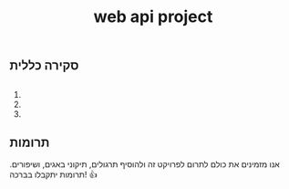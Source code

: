 <body>
  <header>
    <h1>web api project</h1>
  </header>
  <main>
    <div class="instructions">
      <h2>סקירה כללית</h2>
      <p</p>
    </div>
    <div class="instructions">
      <h2></h2>
      <ol>
        <li></li>
        <li></li>
        <li></li>
      </ol>
    </div>
    <div class="instructions">
      <h2>תרומות</h2>
      <p>אנו מזמינים את כולם לתרום לפרויקט זה ולהוסיף תרגולים, תיקוני באגים, ושיפורים. תרומות יתקבלו בברכה! 👍</p>
    </div>
   
      
   
  </main>